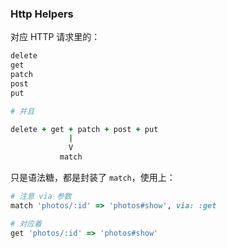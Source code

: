 ### Http Helpers

对应 HTTP 请求里的：

```ruby
delete
get
patch
post
put

# 并且

delete + get + patch + post + put
             |
             V
           match
```

只是语法糖，都是封装了 `match`，使用上：

```ruby
# 注意 via 参数
match 'photos/:id' => 'photos#show', via: :get

# 对应着
get 'photos/:id' => 'photos#show'
```
